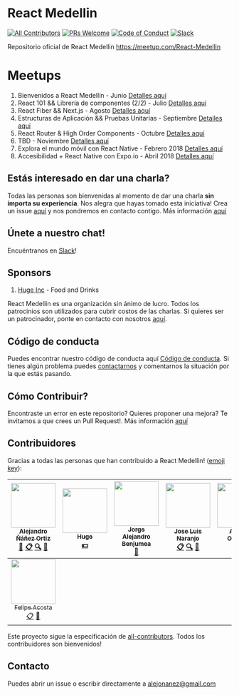 # React Medellin
[![All Contributors](https://img.shields.io/badge/all_contributors-6-orange.svg?style=flat-square)](#contributors)
[![PRs Welcome](https://img.shields.io/badge/PRs-welcome-brightgreen.svg?style=flat-square)](http://makeapullrequest.com)
[![Code of Conduct][coc-badge]](#código-de-conducta) [![Slack](https://img.shields.io/badge/chat-on%20slack-brightgreen.svg?style=flat-square)](https://reactmedellin.slack.com/)

Repositorio oficial de React Medellin https://meetup.com/React-Medellin

# Meetups
1. Bienvenidos a React Medellín - Junio [Detalles aquí](https://github.com/react-medellin/meetup/blob/master/meetups/junio-2017.md)
2. React 101 && Librería de componentes (2/2) - Julio [Detalles aquí](https://github.com/react-medellin/meetup/blob/master/meetups/julio-2017.md)
3. React Fiber && Next.js - Agosto [Detalles aquí](https://github.com/react-medellin/meetup/blob/master/meetups/agosto-2017.md)
4. Estructuras de Aplicación && Pruebas Unitarias - Septiembre [Detalles aquí](https://github.com/react-medellin/meetup/blob/master/meetups/septiembre-2017.md)
5. React Router & High Order Components - Octubre [Detalles aquí](https://github.com/react-medellin/meetup/blob/master/meetups/octubre-2017.md)
6. TBD - Noviembre [Detalles aquí](https://github.com/react-medellin/meetup/blob/master/meetups/noviembre-2017.md)
7. Explora el mundo móvil con React Native - Febrero 2018 [Detalles aquí](https://www.meetup.com/es/React-Medellin/events/247292757/)
8. Accesibilidad + React Native con Expo.io - Abril 2018 [Detalles aquí](https://github.com/react-medellin/meetup/blob/master/meetups/abril-2018.md)

## Estás interesado en dar una charla?
Todas las personas son bienvenidas al momento de dar una charla **sin importa su experiencia**. Nos alegra que hayas tomado esta iniciativa! Crea un issue [aquí](https://github.com/react-medellin/meetup/issues) y nos pondremos en contacto contigo. Más información [aquí](CONTRIBUTING.md)

## Únete a nuestro chat!
Encuéntranos en [Slack](https://bit.ly/react-medellin-slack)!

## Sponsors
1. [Huge Inc](https://www.hugeinc.com) - Food and Drinks

React Medellin es una organización sin ánimo de lucro. Todos los patrocinios son utilizados para cubrir costos de las charlas. Si quieres ser un patrocinador, ponte en contacto con nosotros [aquí](https://github.com/react-medellin/meetup#contacto).

## Código de conducta
Puedes encontrar nuestro código de conducta aquí [Código de conducta](CODE_OF_CONDUCT.md). Si tienes algún problema puedes [contactarnos](https://github.com/react-medellin/meetup#contacto) y comentarnos la situación por la que estás pasando.

## Cómo Contribuir?
Encontraste un error en este repositorio? Quieres proponer una mejora? Te invitamos a que crees un Pull Request!. Más información [aquí](CONTRIBUTING.md)

## Contribuidores

Gracias a todas las personas que han contribuido a React Medellin! ([emoji key](https://github.com/kentcdodds/all-contributors#emoji-key)):

<!-- ALL-CONTRIBUTORS-LIST:START - Do not remove or modify this section -->

| [<img src="https://avatars0.githubusercontent.com/u/464978?v=3" width="100px;"/><br /><sub>Alejandro Ñáñez Ortiz</sub>](http://co.linkedin.com/in/alejandronanez/)<br />[📖](https://github.com/react-medellin/meetup/commits?author=alejandronanez "Documentation") [📋](#eventOrganizing-alejandronanez "Event Organizing") [🔍](#fundingFinding-alejandronanez "Funding Finding") [📢](#talk-alejandronanez "Talks") | [<img src="https://avatars3.githubusercontent.com/u/281742?v=3" width="100px;"/><br /><sub>Huge</sub>](http://hugeinc.com)<br />[💵](#financial-hugeinc "Financial") | [<img src="https://avatars0.githubusercontent.com/u/5565957?v=3" width="100px;"/><br /><sub>Jorge Alejandro Benjumea</sub>](https://github.com/AlejandroBenjumea)<br />[📢](#talk-AlejandroBenjumea "Talks") | [<img src="https://avatars1.githubusercontent.com/u/3025600?v=3" width="100px;"/><br /><sub>Jose Luis Naranjo</sub>](https://co.linkedin.com/in/josenaranjo/en)<br />[📋](#eventOrganizing-josenaranjo "Event Organizing") [🔍](#fundingFinding-josenaranjo "Funding Finding") [📢](#talk-josenaranjo "Talks") | [<img src="https://avatars0.githubusercontent.com/u/18565471?v=3" width="100px;"/><br /><sub>Angela Ordoñez</sub>](http://angelitaooo.github.io)<br />[📋](#eventOrganizing-angelitaooo "Event Organizing") | [<img src="https://avatars0.githubusercontent.com/u/23706543?v=3" width="100px;"/><br /><sub>Simon Hoyos</sub>](https://www.linkedin.com/in/simonhoyos/)<br />[📋](#eventOrganizing-shmesa22 "Event Organizing") [📢](#talk-shmesa22 "Talks") | [<img src="https://avatars0.githubusercontent.com/u/2999604?s=400&v=4" width="100px;"/><br /><sub>Juan David Sánchez</sub>](https://github.com/juanda95)<br />[📢](#talk-d4vsanchez "Talks")
| :---: | :---: | :---: | :---: | :---: | :---: | :---: |
| [<img src="https://avatars2.githubusercontent.com/u/17883219?s=400&v=4" width="100px;" /><br /><sub>Felipe Acosta</sub>](https://www.linkedin.com/in/facosta0787/)<br />[📋](#eventOrganizing-facosta0787 "Event Organizing") [📢](#talk-facosta0787 "Talks")

<!-- ALL-CONTRIBUTORS-LIST:END -->

Este proyecto sigue la especificación de [all-contributors](https://github.com/kentcdodds/all-contributors). Todos los contribuidores son bienvenidos!

[coc-badge]: https://img.shields.io/badge/code%20of-conduct-ff69b4.svg?style=flat-square

## Contacto
Puedes abrir un issue o escribir directamente a alejonanez@gmail.com
